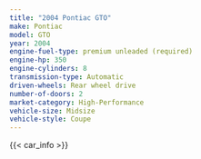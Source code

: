 ```yaml
---
title: "2004 Pontiac GTO"
make: Pontiac
model: GTO
year: 2004
engine-fuel-type: premium unleaded (required)
engine-hp: 350
engine-cylinders: 8
transmission-type: Automatic
driven-wheels: Rear wheel drive
number-of-doors: 2
market-category: High-Performance
vehicle-size: Midsize
vehicle-style: Coupe
---
```


{{< car_info >}}
